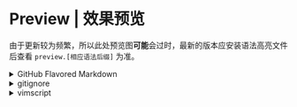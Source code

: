 # Preview | 效果预览
由于更新较为频繁，所以此处预览图**可能**会过时，最新的版本应安装语法高亮文件后查看 `preview.[相应语法后缀]` 为准。

<details>
<summary>GitHub Flavored Markdown</summary>

该语法在`github_markdown/`目录下。

---
![light亮色模式](github_markdown/light.webp)

![dark暗色模式](github_markdown/dark.webp)
</details>

<details>
<summary>gitignore</summary>

该语法在`gitignore/`目录下。

---
![light亮色模式](gitignore/light.webp)

![dark暗色模式](gitignore/dark.webp)
</details>

<details>
<summary>vimscript</summary>

该语法在`vimscript/`目录下。

---
![light亮色模式](gitignore/light.webp)

![dark暗色模式](gitignore/dark.webp)
</details>